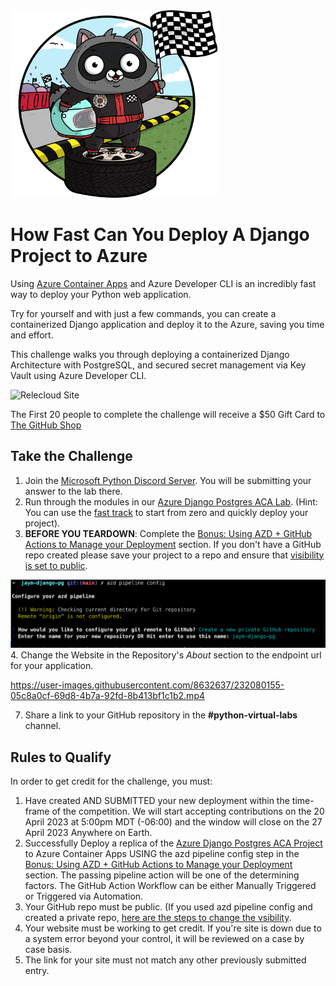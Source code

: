 <img src="assets/bit_race.png" style="height: 300px;">

# How Fast Can You Deploy A Django Project to Azure

Using [Azure Container Apps](https://learn.microsoft.com/en-us/azure/container-apps/) and Azure Developer CLI is an incredibly fast way to deploy your Python web application.

Try for yourself and with just a few commands, you can create a containerized Django application and deploy it to the Azure, saving you time and effort.

This challenge walks you through deploying a containerized Django Architecture with PostgreSQL, and secured secret management via Key Vault using Azure Developer CLI. 

![Relecloud Site](assets/Relecloud%20Site.png)

The First 20 people to complete the challenge will receive a $50 Gift Card to [The GitHub Shop](https://www.thegithubshop.com/)


## Take the Challenge

1. Join the [Microsoft Python Discord Server](https://aka.ms/python-discord). You will be submitting your answer to the lab there.
2. Run through the modules in our [Azure Django Postgres ACA Lab](https://github.com/Azure-Samples/azure-django-postgres-aca/tree/main/lab/README.md). (Hint: You can use the [fast track](https://github.com/Azure-Samples/azure-django-postgres-aca/tree/main/lab/fasttrack.md) to start from zero and quickly deploy your project). 
3. **BEFORE YOU TEARDOWN**: Complete the [Bonus: Using AZD + GitHub Actions to Manage your Deployment][lab-bonus] section. If you don't have a GitHub repo created please save your project to a repo and ensure that [visibility is set to public](https://docs.github.com/en/repositories/managing-your-repositorys-settings-and-features/managing-repository-settings/setting-repository-visibility).

![Steps from azd pipeline config](assets/create-new-private-github-repository.png)
4. Change the Website in the Repository's _About_ section to the endpoint url for your application.

https://user-images.githubusercontent.com/8632637/232080155-05c8a0cf-69d8-4b7a-92fd-8b413bf1c1b2.mp4

7. Share a link to your GitHub repository in the **#python-virtual-labs** channel.


## Rules to Qualify

In order to get credit for the challenge, you must:

1. Have created AND SUBMITTED your new deployment within the time-frame of the competition. We will start accepting contributions on the 20 April 2023 at 5:00pm MDT (-06:00) and the window will close on the 27 April 2023 Anywhere on Earth.
2. Successfully Deploy a replica of the [Azure Django Postgres ACA Project](https://github.com/azure-samples/azure-django-postgres-aca) to Azure Container Apps USING the azd pipeline config step in the [Bonus: Using AZD + GitHub Actions to Manage your Deployment][lab-bonus] section. The passing pipeline action will be one of the determining factors. The GitHub Action Workflow can be either Manually Triggered or Triggered via Automation.
3. Your GitHub repo must be public. (If you used azd pipeline config and created a private repo, [here are the steps to change the vsibility](https://docs.github.com/en/repositories/managing-your-repositorys-settings-and-features/managing-repository-settings/setting-repository-visibility).
4. Your website must be working to get credit. If you're site is down due to a system error beyond your control, it will be reviewed on a case by case basis.
5. The link for your site must not match any other previously submitted entry.


[lab-bonus]: https://github.com/Azure-Samples/azure-django-postgres-aca/blob/main/lab/bonus-07-use-azd-template.md
